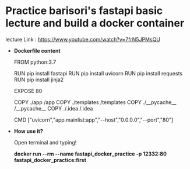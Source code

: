 # Practice barisori's fastapi basic lecture and build a docker container
lecture Link : https://www.youtube.com/watch?v=7frN5JPMsQU

* **Dockerfile content**

  FROM python:3.7

  RUN pip install fastapi
  RUN pip install uvicorn
  RUN pip install requests
  RUN pip install jinja2

  EXPOSE 80

  COPY ./app /app
  COPY ./templates /templates
  COPY ./\_\_pycache\_\_ /\_\_pycache\_\_
  COPY ./.idea /.idea

  CMD ["uvicorn","app.mainlist:app","--host","0.0.0.0","--port","80"]
  


* **How use it?**

  Open terminal and typing!
  
  **docker run --rm --name fastapi_docker_practice -p 12332:80 fastapi_docker_practice:first**

